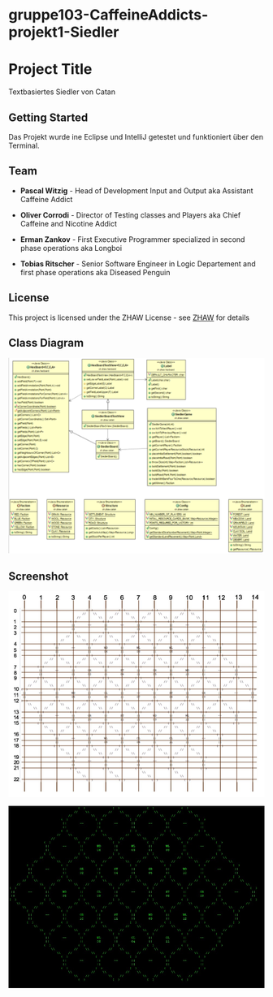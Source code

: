 # gruppe103-CaffeineAddicts-projekt1-Siedler

# Project Title

Textbasiertes Siedler von Catan

## Getting Started

Das Projekt wurde ine Eclipse und IntelliJ getestet und funktioniert über den Terminal.

## Team

* **Pascal Witzig** - Head of Development Input and Output aka Assistant Caffeine Addict

* **Oliver Corrodi** - Director of Testing classes and Players aka Chief Caffeine and Nicotine Addict

* **Erman Zankov** - First Executive Programmer specialized in second phase operations aka Longboi

* **Tobias Ritscher** - Senior Software Engineer in Logic Departement and first phase operations aka Diseased Penguin

## License

This project is licensed under the ZHAW License - see [ZHAW](http://www.zhaw.ch) for details

## Class Diagram

![Flowchart](Klassendiagramm.png)

## Screenshot

![Screenshot]({57B1CA07-01C9-4EDD-A920-08E87F946C49}.png)

![Screenshot]({B9B239C4-F7E6-4308-B53A-C57930EB3FB0}.png)
